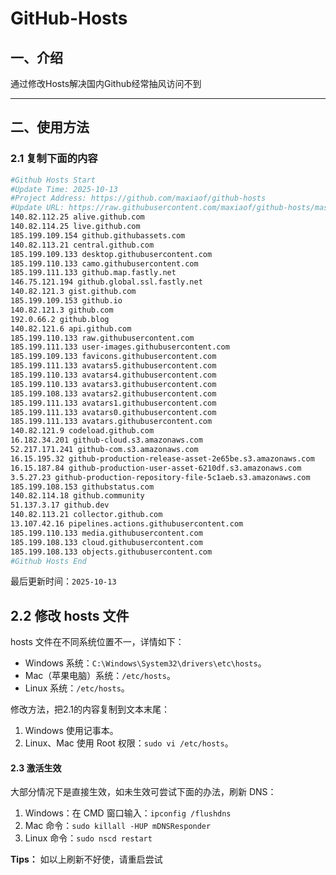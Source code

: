 # GitHub-Hosts

## 一、介绍
通过修改Hosts解决国内Github经常抽风访问不到

---

## 二、使用方法

### 2.1 复制下面的内容
```bash
#Github Hosts Start
#Update Time: 2025-10-13
#Project Address: https://github.com/maxiaof/github-hosts
#Update URL: https://raw.githubusercontent.com/maxiaof/github-hosts/master/hosts
140.82.112.25 alive.github.com
140.82.114.25 live.github.com
185.199.109.154 github.githubassets.com
140.82.113.21 central.github.com
185.199.109.133 desktop.githubusercontent.com
185.199.110.133 camo.githubusercontent.com
185.199.111.133 github.map.fastly.net
146.75.121.194 github.global.ssl.fastly.net
140.82.121.3 gist.github.com
185.199.109.153 github.io
140.82.121.3 github.com
192.0.66.2 github.blog
140.82.121.6 api.github.com
185.199.110.133 raw.githubusercontent.com
185.199.111.133 user-images.githubusercontent.com
185.199.109.133 favicons.githubusercontent.com
185.199.111.133 avatars5.githubusercontent.com
185.199.110.133 avatars4.githubusercontent.com
185.199.110.133 avatars3.githubusercontent.com
185.199.108.133 avatars2.githubusercontent.com
185.199.111.133 avatars1.githubusercontent.com
185.199.111.133 avatars0.githubusercontent.com
185.199.111.133 avatars.githubusercontent.com
140.82.121.9 codeload.github.com
16.182.34.201 github-cloud.s3.amazonaws.com
52.217.171.241 github-com.s3.amazonaws.com
16.15.195.32 github-production-release-asset-2e65be.s3.amazonaws.com
16.15.187.84 github-production-user-asset-6210df.s3.amazonaws.com
3.5.27.23 github-production-repository-file-5c1aeb.s3.amazonaws.com
185.199.108.153 githubstatus.com
140.82.114.18 github.community
51.137.3.17 github.dev
140.82.113.21 collector.github.com
13.107.42.16 pipelines.actions.githubusercontent.com
185.199.110.133 media.githubusercontent.com
185.199.108.133 cloud.githubusercontent.com
185.199.108.133 objects.githubusercontent.com
#Github Hosts End

```
最后更新时间：`2025-10-13`

## 2.2 修改 hosts 文件
hosts 文件在不同系统位置不一，详情如下：
- Windows 系统：`C:\Windows\System32\drivers\etc\hosts`。
- Mac（苹果电脑）系统：`/etc/hosts`。
- Linux 系统：`/etc/hosts`。

修改方法，把2.1的内容复制到文本末尾：

1. Windows 使用记事本。
2. Linux、Mac 使用 Root 权限：`sudo vi /etc/hosts`。

#### 2.3 激活生效
大部分情况下是直接生效，如未生效可尝试下面的办法，刷新 DNS：

1. Windows：在 CMD 窗口输入：`ipconfig /flushdns`
2. Mac 命令：`sudo killall -HUP mDNSResponder`
3. Linux 命令：`sudo nscd restart`

**Tips：** 如以上刷新不好使，请重启尝试

